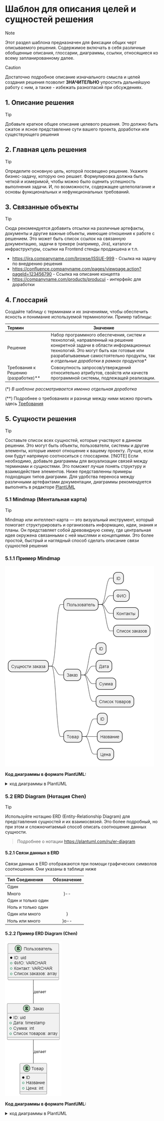 # Шаблон для описания целей и сущностей решения

> [!NOTE]
> Этот раздел шаблона предназначен для фиксации общих черт описываемого решения.
Содержимое включать в себя различные обобщенные описания, глоссарии, диаграммы, ссылки, относящиеся ко всему запланированному далее.

> [!CAUTION]
> Достаточно подробное описание изначального смысла и целей создания решения позволит **ЗНАЧИТЕЛЬНО** упростить дальнейшую работу с ним, а также - избежать разногласий при обсуждениях.

## 1. Описание решения

> [!TIP]
> Добавьте краткое общее описание целевого решения. Это должно быть сжатое и ясное представление сути вашего проекта, доработки или существующего решения


## 2. Главная цель решения
> [!TIP]
> Определите основную цель, которой посвещено решение. Укажите бизнес-задачу, которую оно решает. Формулировка должна быть четкой и измеримой, чтобы можно было оценить успешность выполнения задачи. И, по возможности, содержащее целеполагание и основы функциональных и нефункциональных требований.

## 3. Связанные объекты
> [!TIP]
> Сюда рекомендуется добавить отсылки на различные артефакты, документы и другие важные объекты, имеющие отношения к работе с решением. Это может быть список ссылок на связанную документацию, задачи в трекере (например, Jira), каталоги инфраструктуры, ссылки на Frontend стенды продакшена и т.п.

* https://jira.companyname.com/browse/ISSUE-999 - Ссылка на задачу по внедрению решения
* https://сonfluence.companyname.com/pages/viewpage.action?pageId=123456790 - Ссылка на описание концепта
* https://companyname.com/products/producui - интерфейс для доработки

## 4. Глоссарий
Создайте таблицу с терминами и их значениями, чтобы обеспечить ясность и понимание используемой терминологии. Пример таблицы:

| Термин                | Значение                                                        |
|:------------| --------------------------------------------------------------------------|
|Решение| Набор программного обеспечения, систем и технологий, направленный на решение конкретной задачи в области информационных технологий. Это могут быть как готовые или разрабатываемые самостоятельно продукты, так и *отдельные доработки в рамках продуктов** |
| Требования к Решению (разработке)** | Совокупность запросов/утверждений относительно атрибутов, свойств или качеств программной системы, подлежащей реализации. |

(*) *В шаблоне рассматривается именно отдельная доработка*

(**) Подробнее о требованиях и разнице между ними можно прочить здесь [Требования](https://ru.wikipedia.org/wiki/%D0%A2%D1%80%D0%B5%D0%B1%D0%BE%D0%B2%D0%B0%D0%BD%D0%B8%D1%8F_%D0%BA_%D0%BF%D1%80%D0%BE%D0%B3%D1%80%D0%B0%D0%BC%D0%BC%D0%BD%D0%BE%D0%BC%D1%83_%D0%BE%D0%B1%D0%B5%D1%81%D0%BF%D0%B5%D1%87%D0%B5%D0%BD%D0%B8%D1%8E "Требования к программному обеспечению")

## 5. Сущности решения

> [!TIP]
>Составьте список всех сущностей, которые участвуют в данном решении. Это могут быть объекты, пользователи, системы и другие элементы, которые имеют отношение к вашему проекту. Лучше, если они будут напрямую соотноситься с глоссарием.
> [!NOTE]
> Если необходимо, добавьте диаграммы для визуализации связей между терминами и сущностями. Это поможет лучше понять структуру и взаимодействие элементов. Ниже представленны примеры подходящих типов диаграмм. Для удобства переноса между различными артефактами документации, диаграммы рекомендуется выполнять в редакторе [PlantUML](https://plantuml.com/en "Официальный сайт PlantUML")

### 5.1 Mindmap (Ментальная карта)

> [!TIP]
>Mindmap или интеллект-карта — это визуальный инструмент, который помогает структурировать и организовать информацию, идеи, знания и планы. Он представляет собой древовидную схему, где центральная идея окружена связанными с ней мыслями и концепциями. Это более простой, быстрый и наглядный способ сделать описание связи сущностей решения

### 5.1.1 Пример Mindmap

![Mindmap](https://github.com/archdocspec/featuredocumentation/blob/main/FeatureTemplate/Assets/Mindmap.png "Образец Mindmap")

**Код диаграммы в формате PlantUML:**
<details>
  <summary>код диаграммы в PlantUML</summary>
	  
```
@startmindmap
* Сущности заказа
	* Пользователь
		* ID
		* ФИО
		* Контакты
		* Список заказов
	* Заказ
		* ID
		* Дата
		* Сумма
		* Список товаров
	* Товар
		* ID
		* Название
		* Цена
@endmindmap

```
</details>



### 5.2 ERD Diagram (Нотация Chen)

> [!TIP]
>Используйте нотацию ERD (Entity-Relationship Diagram) для представления сущностей и их взаимосвязей. Это более подробный, но при этом и сложночитаемый способ описать соотношение данных сущности.

> Подробнее о нотации https://plantuml.com/ru/er-diagram

#### 5.2.1 Связи данных в ERD

Связи данных в ERD отображаются при помощи графических символов соотношения.
Они указаны в таблице ниже

| Тип Соединения | Обозначение |
|:------------|:------------:|
|Один| |-- |
|Много| }-- |
|Один и только один| ||-- |
|Ноль и только один| |o-- |
|Один или много| }|-- |
|Ноль или много| }o-- |

#### 5.2.2 Пример ERD Diagram (Chen)

![ERD CHEN](https://github.com/archdocspec/featuredocumentation/blob/main/FeatureTemplate/Assets/1-5-2-ERD-Chen.png "Образец ERD")

**Код диаграммы в формате PlantUML:**

<details>
	
  <summary>код диаграммы в PlantUML</summary>
	  
	```	  
	@startuml
	entity "Пользователь" {
  	+ID
  	+Имя
  	+Email
  	+Список заказов
	}

	entity "Заказ" {
  	+ID: int
  	+Дата: date
  	+Сумма: float
   	+Список товаров
	}
 
	entity "Заказ" {
  	+ID
  	+Название
  	+Цена
	}
 
	Пользователь  Заказ : делает
 	Пользователь -N- Заказ : делает
	@enduml
 
	```
</details>

